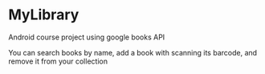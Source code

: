 # MyLibrary

Android course project using google books API

You can search books by name, add a book with scanning its barcode, and remove it from your collection
